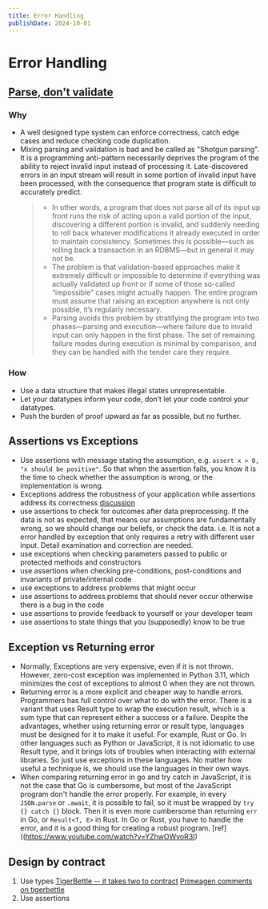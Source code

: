 ```yaml
---
title: Error Handling
publishDate: 2024-10-01
---
```


# Error Handling

## [Parse, don't validate](https://lexi-lambda.github.io/blog/2019/11/05/parse-don-t-validate/)

### Why

- A well designed type system can enforce correctness, catch edge cases and reduce checking code duplication.
- Mixing parsing and validation is bad and be called as "Shotgun parsing". It is a programming anti-pattern necessarily deprives the program of the ability to reject invalid input instead of processing it. Late-discovered errors in an input stream will result in some portion of invalid input have been processed, with the consequence that program state is difficult to accurately predict.
  > - In other words, a program that does not parse all of its input up front runs the risk of acting upon a valid portion of the input, discovering a different portion is invalid, and suddenly needing to roll back whatever modifications it already executed in order to maintain consistency. Sometimes this is possible—such as rolling back a transaction in an RDBMS—but in general it may not be.
  > - The problem is that validation-based approaches make it extremely difficult or impossible to determine if everything was actually validated up front or if some of those so-called “impossible” cases might actually happen. The entire program must assume that raising an exception anywhere is not only possible, it’s regularly necessary.
  > - Parsing avoids this problem by stratifying the program into two phases—parsing and execution—where failure due to invalid input can only happen in the first phase. The set of remaining failure modes during execution is minimal by comparison, and they can be handled with the tender care they require.

### How

- Use a data structure that makes illegal states unrepresentable.
- Let your datatypes inform your code, don’t let your code control your datatypes.
- Push the burden of proof upward as far as possible, but no further.

## Assertions vs Exceptions

- Use assertions with message stating the assumption, e.g. `assert x > 0, "x should be positive"`. So that when the assertion fails, you know it is the time to check whether the assumption is wrong, or the implementation is wrong.
- Exceptions address the robustness of your application while assertions address its correctness [discussion](https://stackoverflow.com/a/1957656)
- use assertions to check for outcomes after data preprocessing. If the data is not as expected, that means our assumptions are fundamentally wrong, so we should change our beliefs, or check the data. i.e. It is not a error handled by exception that only requires a retry with different user input. Detail examination and correction are needed.
- use exceptions when checking parameters passed to public or protected methods and constructors
- use assertions when checking pre-conditions, post-conditions and invariants of private/internal code
- use exceptions to address problems that might occur
- use assertions to address problems that should never occur otherwise there is a bug in the code
- use assertions to provide feedback to yourself or your developer team
- use assertions to state things that you (supposedly) know to be true

## Exception vs Returning error

- Normally, Exceptions are very expensive, even if it is not thrown. However, zero-cost exception was implemented in Python 3.11, which minimizes the cost of exceptions to almost 0 when they are not thrown.
- Returning error is a more explicit and cheaper way to handle errors. Programmers has full control over what to do with the error. There is a variant that uses Result type to wrap the execution result, which is a sum type that can represent either a success or a failure. Despite the advantages, whether using returning error or result type, languages must be designed for it to make it useful. For example, Rust or Go. In other languages such as Python or JavaScript, it is not idiomatic to use Result type, and it brings lots of troubles when interacting with external libraries. So just use exceptions in these languages. No matter how useful a technique is, we should use the languages in their own ways.
- When comparing returning error in go and try catch in JavaScript, it is not the case that Go is cumbersome, but most of the JavaScript program don't handle the error properly. For example, in every `JSON.parse` or `.await`, it is possible to fail, so it must be wrapped by `try {} catch {}` block. Then it is even more cumbersome than returning `err` in Go, or `Result<T, E>` in Rust. In Go or Rust, you have to handle the error, and it is a good thing for creating a robust program. [ref]((<https://www.youtube.com/watch?v=YZhwOWvoR3I>)

## Design by contract

1. Use types [TigerBettle -- it takes two to contract](https://tigerbeetle.com/blog/2023-12-27-it-takes-two-to-contract) [Primeagen comments on tigerbettle](https://youtu.be/sS6u5UU3t3c?t=1461)
2. Use assertions

